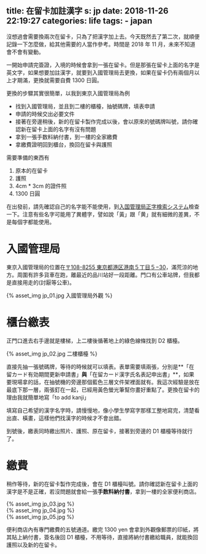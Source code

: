 title: 在留卡加註漢字
s: jp
date: 2018-11-26 22:19:27
categories: life
tags:
    - japan
---

沒想過會需要換兩次在留卡，只為了把漢字加上去。今天既然去了第二次，就順便記錄一下怎麼做，給其他需要的人當作參考。時間是 2018 年 11 月，未來不知道會不會有變動。

一開始申請完簽證，入境的時候會拿到一張在留卡。但是那張在留卡上面的名字是英文字，如果想要加註漢字，就要到入國管理局去更換，如果在留卡仍有兩個月以上才期滿，更換就需要自費 1300 日圓。

<!-- more -->

更換的步驟其實很簡單，以我到東京入國管理局為例

* 找到入國管理局，並且到二樓的櫃檯，抽號碼牌，填表申請
* 申請的時候交出必要文件
* 接著在旁邊稍後，新的在留卡製作完成以後，會以原來的號碼牌叫號，請你確認新在留卡上面的名字有沒有問題
* 拿到一張手数料納付書，到一樓的全家繳費
* 拿繳費證明回到櫃台，換回在留卡與護照

需要準備的東西有

1. 原本的在留卡
1. 護照
1. 4cm * 3cm 的證件照
1. 1300 日圓

在出發前，請先確認自己的名字能不能使用，到[入国管理局正字検索システム](http://lapse-immi.moj.go.jp:50122/NKS/search.pl?mode=search)檢查一下。注意有些名字可能用了異體字，譬如說「黃」跟「黄」就有細微的差異，不是每個字都能使用。

# 入國管理局

東京入國管理局的位置在[〒108-8255 東京都港区港南５丁目５−30](https://goo.gl/maps/wQdTkt7mbWE2)，滿荒涼的地方。周圍有許多貨車在跑，離最近的品川站好一段距離。門口有公車站牌，但我都是直接用走的(討厭等公車)。

<div style="max-width: 100%;" class="img-row">{% asset_img jp_01.jpg 入國管理局外觀 %}</div>

# 櫃台繳表

正門口進去右手邊就是樓梯，上二樓後循著地上的綠色線條找到 D2 櫃檯。

<div style="max-width: 500px;" class="img-row">{% asset_img jp_02.jpg 二樓櫃檯 %}</div>

直接先抽一張號碼牌，等待的時候就可以填表。表單需要填兩張，分別是**「在留カード有効期間更新申請書」**與**「在留カード漢字氏名表記申出書」**，如果要現場拿的話，在抽號機的旁邊那個藍色三層文件架裡面就有。我這次經驗是放在最底下那一層，兩張釘在一起，已經用黃色螢光筆幫你畫好重點了。更換在留卡的理由我就簡單地寫「to add kanji」

填寫自己希望的漢字名字時，請慢慢地，像小學生學寫字那樣工整地寫完，清楚看出直、橫畫，這樣他們找漢字的時候才不會出錯。

到號後，繳表同時繳出照片、護照、原在留卡，接著到旁邊的 D1 櫃檯等待就行了。

# 繳費

稍作等待，新的在留卡製作完成後，會在 D1 櫃檯叫號。請你確認新在留卡上面的漢字是不是正確，若沒問題就會給一張**手数料納付書**，拿到一樓的全家便利商店。

<div style="max-width: 300px;" class="img-row">{% asset_img jp_03.jpg %}</div>
<div style="max-width: 300px;" class="img-row">{% asset_img jp_04.jpg %}</div>
<div style="max-width: 300px;" class="img-row">{% asset_img jp_05.jpg %}</div>

便利商店內有專門繳費的五號通道。繳完 1300 yen 會拿到外觀像郵票的印紙，將其貼上納付書，簽名後回 D1 櫃檯，不用等待，直接將納付書繳給職員，就能換回護照以及新的在留卡。
